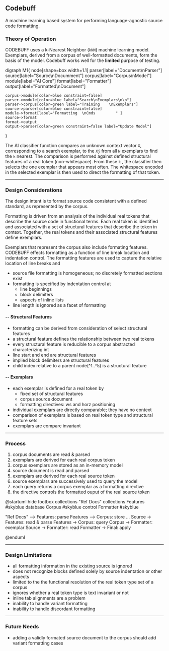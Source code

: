 ## Codebuff

A machine learning based system for performing language-agnostic source code formatting. 

### Theory of Operation

CODEBUFF uses a k-Nearest Neighbor (`kNN`) machine learning model. Exemplars, derived 
from a corpus of well-formatted documents, form the basis of the model. Codebuff works 
well for the __limited__ purpose of testing.   

digraph M1{ 
	node[shape=box width=1.1]
	parser[label="Document\nParser"]
	source[label="Source\nDocumment"]
	corpus[label="Corpus\nModel"]
	module[label="AI Core"]
	format[label="Formatter"]
	output[label="Formatted\nDocument"]
	
	corpus->module[color=blue constraint=false]
	parser->module[color=blue label="Search\nExemplars\n\n"]
	parser->corpus[color=green label="Training    \nExemplars"]
	source->parser[color=blue constraint=false]
	module->format[label="Formatting  \nCmds         " ]
	source->format
	format->output
    output->parser[color=green constraint=false label="Update Model"]
}


The AI classifier function compares an unknown context vector `X`,
corresponding to a search exemplar, to the `Xj` from all `N` exemplars to find
the `k` nearest. The comparison is performed against defined structural features
of a real token (non-whitespace). From these `k` , the classifier then selects
the one exemplar that appears most often. The whitespace encoded in the selected
exemplar is then used to direct the formatting of that token.

---
	
### Design Considerations

The design intent is to format source code consistent with a defined standard, as represented 
by the corpus.

Formatting is driven from an analysis of the individual real tokens that describe the 
source code in functional terms. Each real token is identified and associated with a 
set of structural features that describe the token in context. Together, the real tokens 
and their associated structural features define exemplars.

Exemplars that represent the corpus also include formating features. CODEBUFF effects 
formatting as a function of line break location and indentation control. The formatting 
features are used to capture the relative location of line breaks and 

- source file formatting is homogeneous; no discretely formatted sections exist
- formatting is specified by indentation control at 
	- line beginnings
	- block delimiters 
	- aspects of inline lists
- line length is ignored as a facet of formatting

#### -- Structural Features

- formatting can be derived from consideration of select structural features
- a structural feature defines the relationship between two real tokens
- every structural feature is reducible to a corpus abstracted characterizing int
- line start and end are structural features
- implied block delimiters are structural features
- child index relative to a parent node(^1..^5)  is a structural feature

#### -- Exemplars

- each exemplar is defined for a real token by
	- fixed set of structural features
	- corpus source document 
	- formatting directives: ws and horz positioning 
- individual exemplars are directly comparable; they have no context
- comparison of exemplars is based on real token type and structural feature sets
- exemplars are compare invariant

---

### Process

1. corpus documents are read & parsed
1. exemplars are derived for each real corpus token
1. corpus exemplars are stored as an in-memory model
1. source document is read and parsed
1. exemplars are derived for each real source token
1. source exemplars are successively used to query the model
1. each query returns a corpus exemplar as a formatting directive
1. the directive controls the formatted ouput of the real source token


@startuml
hide footbox
collections "Ref Docs"
collections Features #skyblue
database Corpus #skyblue
control Formatter #skyblue

"Ref Docs" --> Features: parse
Features --> Corpus: store
...
Source -> Features: read & parse
Features -> Corpus: query
Corpus -> Formatter: exemplar
Source -> Formatter: read
Formatter -> Final: apply

@enduml

---

### Design Limitations
 
- all formatting information in the existing source is ignored
- does not recognize blocks defined solely by source indentation or other aspects
- limited to the the functional resolution of the real token type set of a corpus
- ignores whether a real token type is text invariant or not
- inline tab alignments are a problem
- inability to handle variant formatting  
- inability to handle discordant formatting  

---

### Future Needs
 
- adding a validly formated source document to the corpus should add variant formatting cases 
